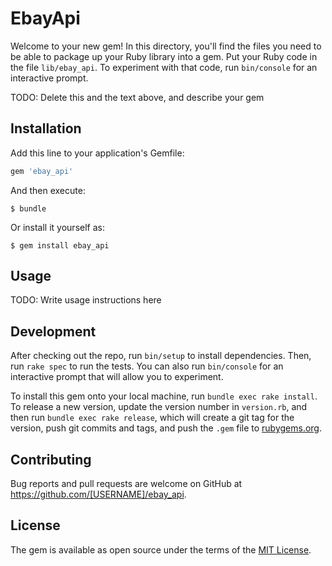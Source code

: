# EbayApi

Welcome to your new gem! In this directory, you'll find the files you need to be able to package up your Ruby library into a gem. Put your Ruby code in the file `lib/ebay_api`. To experiment with that code, run `bin/console` for an interactive prompt.

TODO: Delete this and the text above, and describe your gem

## Installation

Add this line to your application's Gemfile:

```ruby
gem 'ebay_api'
```

And then execute:

    $ bundle

Or install it yourself as:

    $ gem install ebay_api

## Usage

TODO: Write usage instructions here

## Development

After checking out the repo, run `bin/setup` to install dependencies. Then, run `rake spec` to run the tests. You can also run `bin/console` for an interactive prompt that will allow you to experiment.

To install this gem onto your local machine, run `bundle exec rake install`. To release a new version, update the version number in `version.rb`, and then run `bundle exec rake release`, which will create a git tag for the version, push git commits and tags, and push the `.gem` file to [rubygems.org](https://rubygems.org).

## Contributing

Bug reports and pull requests are welcome on GitHub at https://github.com/[USERNAME]/ebay_api.


## License

The gem is available as open source under the terms of the [MIT License](http://opensource.org/licenses/MIT).

